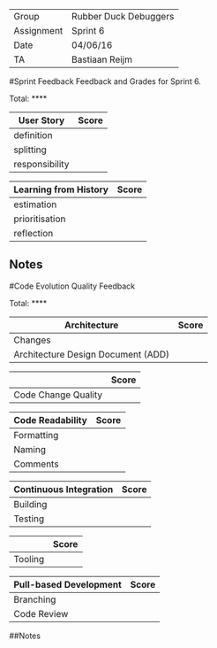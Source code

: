 |      |            |
|------|------------|
|Group | Rubber Duck Debuggers |
|Assignment|Sprint 6|
|Date|04/06/16|
|TA|Bastiaan Reijm|

#Sprint Feedback
Feedback and Grades for Sprint 6.

Total: ****

| User Story | Score |
|------------|-------|
| definition |     |
| splitting  |       |
| responsibility |   |

| Learning from History | Score |
|-----------------------|-------|
| estimation            |     |
| prioritisation        |     |
| reflection            |    |

## Notes

#Code Evolution Quality Feedback

Total: ****

| Architecture                       | Score |
|------------------------------------|-------|
| Changes                            |      |
| Architecture Design Document (ADD) |      |

|                     | Score |
|---------------------|-------|
| Code Change Quality |      |

| Code Readability | Score |
|------------------|-------|
| Formatting       |      |
| Naming           |      |
| Comments         |      |

| Continuous Integration | Score |
|------------------------|-------|
| Building               |      |
| Testing                |      |

|         | Score |
|---------|-------|
| Tooling |      |

| Pull-based Development | Score |
|------------------------|-------|
| Branching              |      |
| Code Review            |      |

##Notes
